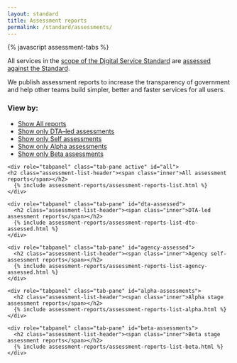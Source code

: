 ```yaml
---
layout: standard
title: Assessment reports
permalink: /standard/assessments/
---
```


{% javascript assessment-tabs %}

All services in the [scope of the Digital Service Standard](/standard/scope-of-standard/) are [assessed against the Standard](/standard/meeting-standard/).

We publish assessment reports to increase the transparency of government and help other teams build simpler, better and faster services for all users.

<div>

  <!-- Nav tabs -->
  <nav class="inline-tab-nav">
    <h3>View by:</h3>
    <ul>
      <li>
        <a href="#all" class="is-current">
          <span class="is-visuallyhidden">Show </span>All reports
        </a>
      </li>
      <li>
        <a href="#dta-assessed">
          <span class="is-visuallyhidden">Show only </span>DTA&ndash;led assessments
        </a>
      </li>
      <li>
        <a href="#agency-assessed">
          <span class="is-visuallyhidden">Show only </span>Self assessments
        </a>
      </li>
      <li>
         <a href="#alpha-assessments">
           <span class="is-visuallyhidden">Show only </span>Alpha assessments
         </a>
      </li>
      <li>
        <a href="#beta-assessments">
          <span class="is-visuallyhidden">Show only </span>Beta assessments
        </a>
      </li>
    </ul>
  </nav>

  <!-- Tab panes -->
  <div class="tab-content">

    <div role="tabpanel" class="tab-pane active" id="all">
    <h2 class="assessment-list-header"><span class="inner">All assessment reports</span></h2>
      {% include assessment-reports/assessment-reports-list.html %}
    </div>

    <div role="tabpanel" class="tab-pane" id="dta-assessed">
      <h2 class="assessment-list-header"><span class="inner">DTA-led assessment reports</span></h2>
      {% include assessment-reports/assessment-reports-list-dto-assessed.html %}
    </div>

    <div role="tabpanel" class="tab-pane" id="agency-assessed">
      <h2 class="assessment-list-header"><span class="inner">Agency self-assessment reports</span></h2>
      {% include assessment-reports/assessment-reports-list-agency-assessed.html %}
    </div>

    <div role="tabpanel" class="tab-pane" id="alpha-assessments">
      <h2 class="assessment-list-header"><span class="inner">Alpha stage assessment reports</span></h2>
      {% include assessment-reports/assessment-reports-list-alpha.html %}
    </div>

    <div role="tabpanel" class="tab-pane" id="beta-assessments">
      <h2 class="assessment-list-header"><span class="inner">Beta stage assessment reports</span></h2>
      {% include assessment-reports/assessment-reports-list-beta.html %}
    </div>
  </div>

</div>



